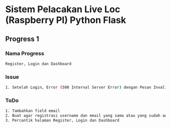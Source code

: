 # Sistem Pelacakan Live Loc (Raspberry PI) Python Flask

## Progress 1

### Nama Progress

```sh
Register, Login dan Dashboard
```

### Issue

```sh
1. Setelah Login, Error (500 Internal Server Error) dengan Pesan Invalid Salt
```

### ToDo

```sh
1. Tambahkan field email
2. Buat agar registrasi username dan email yang sama atau yang sudah ada, tidak akan bisa register
3. Percantik halaman Register, Login dan Dashboard
```

